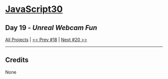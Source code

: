 # [JavaScript30](https://javascript30.com/)

## **Day 19** - *Unreal Webcam Fun*



[All Projects](https://github.com/10xOXR/JavaScript30/blob/master/README.md) | [<< Prev #18](https://github.com/10xOXR/JavaScript30/tree/master/day18) | [Next #20 >>](https://github.com/10xOXR/JavaScript30/tree/master/day20)

---

## Credits

None